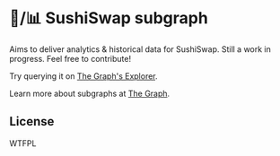 # 🍣/📊 SushiSwap subgraph

Aims to deliver analytics & historical data for SushiSwap. Still a work in progress. Feel free to contribute!

Try querying it on [The Graph's Explorer](https://thegraph.com/explorer/subgraph/zippoxer/sushiswap).

Learn more about subgraphs at [The Graph](https://thegraph.com/).

## License

WTFPL
